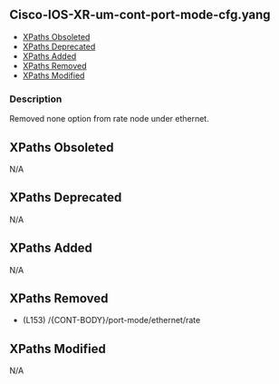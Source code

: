 ## Cisco-IOS-XR-um-cont-port-mode-cfg.yang

- [XPaths Obsoleted](#xpaths-obsoleted)
- [XPaths Deprecated](#xpaths-deprecated)
- [XPaths Added](#xpaths-added)
- [XPaths Removed](#xpaths-removed)
- [XPaths Modified](#xpaths-modified)

### Description

Removed none option from rate node under ethernet.

## XPaths Obsoleted

N/A

## XPaths Deprecated

N/A

## XPaths Added

N/A

## XPaths Removed

- (L153)	/{CONT-BODY}/port-mode/ethernet/rate

## XPaths Modified

N/A

